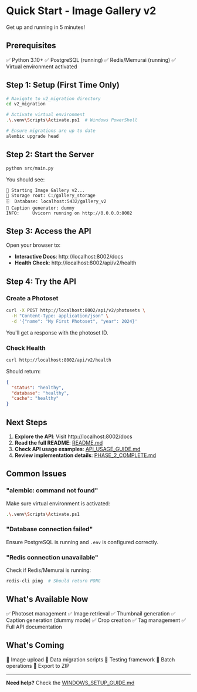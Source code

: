 # Quick Start - Image Gallery v2

Get up and running in 5 minutes!

## Prerequisites

✅ Python 3.10+
✅ PostgreSQL (running)
✅ Redis/Memurai (running)
✅ Virtual environment activated

## Step 1: Setup (First Time Only)

```bash
# Navigate to v2_migration directory
cd v2_migration

# Activate virtual environment
.\.venv\Scripts\Activate.ps1  # Windows PowerShell

# Ensure migrations are up to date
alembic upgrade head
```

## Step 2: Start the Server

```bash
python src/main.py
```

You should see:
```
🚀 Starting Image Gallery v2...
📁 Storage root: C:/gallery_storage
🗄️  Database: localhost:5432/gallery_v2
📝 Caption generator: dummy
INFO:     Uvicorn running on http://0.0.0.0:8002
```

## Step 3: Access the API

Open your browser to:
- **Interactive Docs**: http://localhost:8002/docs
- **Health Check**: http://localhost:8002/api/v2/health

## Step 4: Try the API

### Create a Photoset

```bash
curl -X POST http://localhost:8002/api/v2/photosets \
  -H "Content-Type: application/json" \
  -d '{"name": "My First Photoset", "year": 2024}'
```

You'll get a response with the photoset ID.

### Check Health

```bash
curl http://localhost:8002/api/v2/health
```

Should return:
```json
{
  "status": "healthy",
  "database": "healthy",
  "cache": "healthy"
}
```

## Next Steps

1. **Explore the API**: Visit http://localhost:8002/docs
2. **Read the full README**: [README.md](README.md)
3. **Check API usage examples**: [API_USAGE_GUIDE.md](API_USAGE_GUIDE.md)
4. **Review implementation details**: [PHASE_2_COMPLETE.md](PHASE_2_COMPLETE.md)

## Common Issues

### "alembic: command not found"
Make sure virtual environment is activated:
```bash
.\.venv\Scripts\Activate.ps1
```

### "Database connection failed"
Ensure PostgreSQL is running and `.env` is configured correctly.

### "Redis connection unavailable"
Check if Redis/Memurai is running:
```bash
redis-cli ping  # Should return PONG
```

## What's Available Now

✅ Photoset management
✅ Image retrieval
✅ Thumbnail generation
✅ Caption generation (dummy mode)
✅ Crop creation
✅ Tag management
✅ Full API documentation

## What's Coming

🚧 Image upload
🚧 Data migration scripts
🚧 Testing framework
🚧 Batch operations
🚧 Export to ZIP

---

**Need help?** Check the [WINDOWS_SETUP_GUIDE.md](WINDOWS_SETUP_GUIDE.md)






